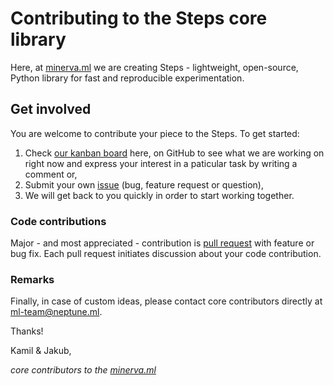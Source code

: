 # Contributing to the Steps core library

Here, at [minerva.ml](https://minerva.ml) we are creating Steps - lightweight, open-source, Python library for fast and reproducible experimentation.

## Get involved
You are welcome to contribute your piece to the Steps. To get started:
1. Check [our kanban board](https://github.com/minerva-ml/steps/projects/1) here, on GitHub to see what we are working on right now and express your interest in a paticular task by writing a comment or,
1. Submit your own [issue](https://github.com/minerva-ml/steps/issues) (bug, feature request or question),
1. We will get back to you quickly in order to start working together.

### Code contributions
Major - and most appreciated - contribution is [pull request](https://github.com/minerva-ml/steps/pulls) with feature or bug fix. Each pull request initiates discussion about your code contribution.

### Remarks
Finally, in case of custom ideas, please contact core contributors directly at ml-team@neptune.ml.

Thanks!

Kamil & Jakub,

*core contributors to the [minerva.ml](https://minerva.ml)*
